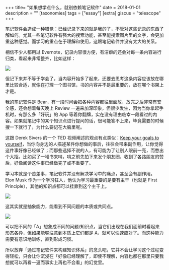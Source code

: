 +++
title= "如果想学点什么，就别依赖笔记软件"
date = 2018-01-01
description = ""
[taxonomies]
tags = ["essay"]
[extra]
giscus = "telescope"
+++

笔记软件会造成一种错觉：已经记录下来的就是我的了，不管对这些记录的东西了解如何。尤其一些笔记软件有强大的搜索功能，甚至能搜索图片里的文字，会更加重这种感觉。而学习的重点在于理解和使用，这跟笔记软件并没有太大的关系。

相信不少人都用过 Evernote，记录内容很方便，有洁癖的还会对每一条内容进行归类，看起来非常整齐，比如这样：

![](http://s3.mogucdn.com/mlcdn/c45406/180101_1jha14cf97jdh940jjga1a8cfebke_500x289.jpg)

但记下来并不等于学会了，当内容开始多了起来，还要去思考这条内容应该放在哪里比较合适，就像在打理一个图书馆，书的内容并不是最重要的，放在哪个书架上才是。

我的笔记软件是 Bear，有一段时间会把各种内容都往里面放，放完之后非常有安全感，还会想着每天晚上 Review 一遍来加深印象，但很少发生，因为当你拿起手机时，有那么多「好玩」的 App 等着你翻牌，实在没有理由临幸一段看过的内容。如果就笔记中的某个知识点进行提问的话，很可能答不上来，毕竟需要的时候搜一下就行了，为什么要记在大脑里呢。

这跟 Derek Sivers 的一个 TED 视频阐述的观点有点类似：[Keep your goals to yourself](https://www.ted.com/talks/derek_sivers_keep_your_goals_to_yourself/discussion)，当你向身边的人描述某件你想做的事后，往往会带来副作用，让你觉得这件事好像已经做了；而那些选择不说的人，有可能为了让别人眼前一亮，而憋出个大招。比如买了一堆书来啃，啃之前先拍下来发个朋友圈，收到了各路朋友的赞后，好像阅读这件事已经做完了或不重要了。

学习本就是个苦差事，笔记软件并没有解决学习中的痛点，甚至会有副作用。Elon Musk 作为一个学习狂人，他认为学习最重要的是要有主干（也就是 First Principle），其他的知识点都可以挂靠到这个主干上。

![](http://s15.mogucdn.com/mlcdn/c45406/180101_32ha61ec8i088cbbd4ja41g59eee1_536x414.png)

这其实就是抽象能力，能看到不同问题的本质或共同点。

![](http://s3.mogucdn.com/mlcdn/c45406/180101_6ag0eejcjccb68f4aai23gl7fgacg_715x477.jpg)

可以把不同的「A」想象成不同的问题/知识点，当它们出现在我们面前时看起来形态各异，但如果能够注意到本质上它们都是 A，就可以快速应对了。而这种能力需要有意识地训练，直到形成习惯。

所以放弃「通过笔记软件来构建知识体系」的念头吧，它并不会让学习这个过程变得轻松，只会让你沉浸在「好像已经理解了，即使不理解，内容也都在那里只要我想就可以再看一遍而事实上再也不会看」的幻觉里。
